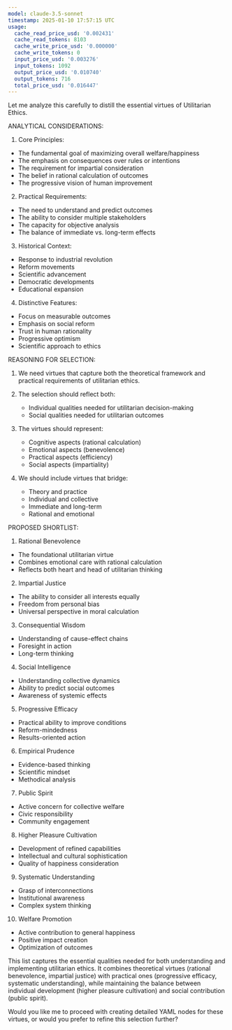 ```yaml
---
model: claude-3.5-sonnet
timestamp: 2025-01-10 17:57:15 UTC
usage:
  cache_read_price_usd: '0.002431'
  cache_read_tokens: 8103
  cache_write_price_usd: '0.000000'
  cache_write_tokens: 0
  input_price_usd: '0.003276'
  input_tokens: 1092
  output_price_usd: '0.010740'
  output_tokens: 716
  total_price_usd: '0.016447'
---
```


Let me analyze this carefully to distill the essential virtues of Utilitarian Ethics.

ANALYTICAL CONSIDERATIONS:

1. Core Principles:
- The fundamental goal of maximizing overall welfare/happiness
- The emphasis on consequences over rules or intentions
- The requirement for impartial consideration
- The belief in rational calculation of outcomes
- The progressive vision of human improvement

2. Practical Requirements:
- The need to understand and predict outcomes
- The ability to consider multiple stakeholders
- The capacity for objective analysis
- The balance of immediate vs. long-term effects

3. Historical Context:
- Response to industrial revolution
- Reform movements
- Scientific advancement
- Democratic developments
- Educational expansion

4. Distinctive Features:
- Focus on measurable outcomes
- Emphasis on social reform
- Trust in human rationality
- Progressive optimism
- Scientific approach to ethics

REASONING FOR SELECTION:

1. We need virtues that capture both the theoretical framework and practical requirements of utilitarian ethics.

2. The selection should reflect both:
   - Individual qualities needed for utilitarian decision-making
   - Social qualities needed for utilitarian outcomes

3. The virtues should represent:
   - Cognitive aspects (rational calculation)
   - Emotional aspects (benevolence)
   - Practical aspects (efficiency)
   - Social aspects (impartiality)

4. We should include virtues that bridge:
   - Theory and practice
   - Individual and collective
   - Immediate and long-term
   - Rational and emotional

PROPOSED SHORTLIST:

1. Rational Benevolence
- The foundational utilitarian virtue
- Combines emotional care with rational calculation
- Reflects both heart and head of utilitarian thinking

2. Impartial Justice
- The ability to consider all interests equally
- Freedom from personal bias
- Universal perspective in moral calculation

3. Consequential Wisdom
- Understanding of cause-effect chains
- Foresight in action
- Long-term thinking

4. Social Intelligence
- Understanding collective dynamics
- Ability to predict social outcomes
- Awareness of systemic effects

5. Progressive Efficacy
- Practical ability to improve conditions
- Reform-mindedness
- Results-oriented action

6. Empirical Prudence
- Evidence-based thinking
- Scientific mindset
- Methodical analysis

7. Public Spirit
- Active concern for collective welfare
- Civic responsibility
- Community engagement

8. Higher Pleasure Cultivation
- Development of refined capabilities
- Intellectual and cultural sophistication
- Quality of happiness consideration

9. Systematic Understanding
- Grasp of interconnections
- Institutional awareness
- Complex system thinking

10. Welfare Promotion
- Active contribution to general happiness
- Positive impact creation
- Optimization of outcomes

This list captures the essential qualities needed for both understanding and implementing utilitarian ethics. It combines theoretical virtues (rational benevolence, impartial justice) with practical ones (progressive efficacy, systematic understanding), while maintaining the balance between individual development (higher pleasure cultivation) and social contribution (public spirit).

Would you like me to proceed with creating detailed YAML nodes for these virtues, or would you prefer to refine this selection further?
